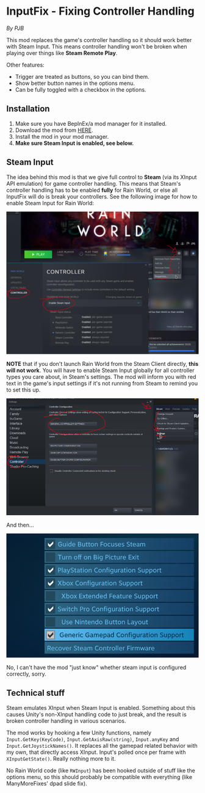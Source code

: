 ﻿# InputFix - Fixing Controller Handling
*By PJB*

This mod replaces the game's controller handling so it should work better with Steam Input.
This means controller handling won't be broken when playing over things like **Steam Remote Play**.

Other features:
* Trigger are treated as buttons, so you can bind them.
* Show better button names in the options menu.
* Can be fully toggled with a checkbox in the options.

## Installation

1. Make sure you have BepInEx/a mod manager for it installed.
2. Download the mod from [HERE](https://github.com/PJB3005/RainWorldMods/releases/download/inputfix-0.3.0/InputFix.dll).
3. Install the mod in your mod manager.
4. **Make sure Steam Input is enabled, see below.**

## Steam Input

The idea behind this mod is that we give full control to **Steam** (via its XInput API emulation) for game controller handling. This means that Steam's controller handling has to be enabled **fully** for Rain World, or else all InputFix will do is break your controllers. See the following image for how to enable Steam Input for Rain World:

![](SteamInputGame.png)

**NOTE** that if you don't launch Rain World from the Steam Client directly, **this will not work**. You will have to enable Steam Input globally for all controller types you care about, in Steam's settings. The mod will inform you with red text in the game's input settings if it's not running from Steam to remind you to set this up.

![img.png](SteamInputGlobal.png)

And then...

![img.png](SteamInputGlobalOptions.png)

No, I can't have the mod "just know" whether steam input is configured correctly, sorry.

## Technical stuff

Steam emulates XInput when Steam Input is enabled. Something about this causes Unity's non-XInput handling code to just break, and the result is broken controller handling in various scenarios.

The mod works by hooking a few Unity functions, namely `Input.GetKey(KeyCode)`, `Input.GetAxisRaw(string)`, `Input.anyKey` and `Input.GetJoystickNames()`. It replaces all the gamepad related behavior with my own, that directly access XInput. Input's polled once per frame with `XInputGetState()`. Really nothing more to it.

No Rain World code (like `RWInput`) has been hooked outside of stuff like the options menu, so this should probably be compatible with everything (like ManyMoreFixes' dpad slide fix).


